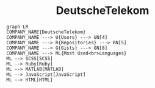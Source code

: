 <h1 align="center">DeutscheTelekom</h1>

```mermaid
graph LR
COMPANY_NAME{DeutscheTelekom}
COMPANY_NAME ---> U{Users} ---> UN[4]
COMPANY_NAME ---> R{Repositories} ---> RN[5]
COMPANY_NAME ---> G{Gists} ---> GN[8]
COMPANY_NAME ---> ML{Most Used<br>Languages}
ML --> SCSS[SCSS]
ML --> Ruby[Ruby]
ML --> MATLAB[MATLAB]
ML --> JavaScript[JavaScript]
ML --> HTML[HTML]
```
